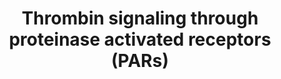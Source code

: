 ---
annotations:
- id: PW:0000125
  parent: signaling pathway
  type: Pathway Ontology
  value: G protein mediated signaling pathway
authors:
- MaintBot
- Khanspers
- ReactomeTeam
- Anwesha
- Eweitz
description: Thrombin activates proteinase activated receptors (PARs) that signal
  through heterotrimeric G proteins of the G12/13 and Gq families, thereby connecting
  to a host of intracellular signaling pathways. Thrombin activates PARs by cleaving
  an N-terminal peptide that then binds to the body of the receptor to effect transmembrane
  signaling. Intermolecular ligation of one PAR molecule by another can occur but
  is less efficient than self-ligation. A synthetic peptide of sequence SFLLRN, the
  first six amino acids of the new N-terminus generated when thrombin cleaves PAR1,
  can activate PAR1 independent of protease and receptor cleavage. PARs are key to
  platelet activation. Four PARs have been identified, of which PARs 1 ,3 and 4 are
  substrates for thrombin. In humans PAR 1 is the predominant thrombin receptor followed
  by PAR4 which is less responsive to thrombin. PAR 3 is not considered important
  for human platelet responses as it is minimally expressed, though this is not the
  case for mouse. PAR2 is not expressed in platelets. In mouse platelets, Gq is necessary
  for platelet secretion and aggregation in response to thrombin but is not necessary
  for thrombin-triggered shape change. G13 appears to contribute to platelet aggregation
  as well as shape change in response to low concentrations of thrombin but to be
  unnecessary at higher agonist concentrations; G12 appears to be dispensable for
  thrombin signaling in platelets. G alpha (q) activates phospholipase C beta thereby
  triggering phosphoinositide hydrolysis, calcium mobilization and protein kinase
  C activation. This provides a path to calcium-regulated kinases and phosphatases,
  GEFs, MAP kinase cassettes and other proteins that mediate cellular responses ranging
  from granule secretion, integrin activation, and aggregation in platelets. Gbeta:gamma
  subunits can activate phosphoinositide-3 kinase and other lipid modifying enzymes,
  protein kinases, and channels. PAR1 activation indirectly leads to activation of
  cell surface 'sheddases' that liberate ligands for receptor tyrosine kinases, providing
  a link between thrombin and receptor tyrosine kinases involved in cell growth and
  differentiation. The pleiotrophic effects of PAR activation are consistent with
  many of thrombin's diverse actions on cells.   View original pathway at [http://www.reactome.org/PathwayBrowser/#DIAGRAM=456926
  Reactome].
last-edited: 2021-05-07
organisms:
- Homo sapiens
redirect_from:
- /index.php/Pathway:WP1929
- /instance/WP1929
revision: null
schema-jsonld:
- '@context': https://schema.org/
  '@id': https://wikipathways.github.io/pathways/WP1929.html
  '@type': Dataset
  creator:
    '@type': Organization
    name: WikiPathways
  description: Thrombin activates proteinase activated receptors (PARs) that signal
    through heterotrimeric G proteins of the G12/13 and Gq families, thereby connecting
    to a host of intracellular signaling pathways. Thrombin activates PARs by cleaving
    an N-terminal peptide that then binds to the body of the receptor to effect transmembrane
    signaling. Intermolecular ligation of one PAR molecule by another can occur but
    is less efficient than self-ligation. A synthetic peptide of sequence SFLLRN,
    the first six amino acids of the new N-terminus generated when thrombin cleaves
    PAR1, can activate PAR1 independent of protease and receptor cleavage. PARs are
    key to platelet activation. Four PARs have been identified, of which PARs 1 ,3
    and 4 are substrates for thrombin. In humans PAR 1 is the predominant thrombin
    receptor followed by PAR4 which is less responsive to thrombin. PAR 3 is not considered
    important for human platelet responses as it is minimally expressed, though this
    is not the case for mouse. PAR2 is not expressed in platelets. In mouse platelets,
    Gq is necessary for platelet secretion and aggregation in response to thrombin
    but is not necessary for thrombin-triggered shape change. G13 appears to contribute
    to platelet aggregation as well as shape change in response to low concentrations
    of thrombin but to be unnecessary at higher agonist concentrations; G12 appears
    to be dispensable for thrombin signaling in platelets. G alpha (q) activates phospholipase
    C beta thereby triggering phosphoinositide hydrolysis, calcium mobilization and
    protein kinase C activation. This provides a path to calcium-regulated kinases
    and phosphatases, GEFs, MAP kinase cassettes and other proteins that mediate cellular
    responses ranging from granule secretion, integrin activation, and aggregation
    in platelets. Gbeta:gamma subunits can activate phosphoinositide-3 kinase and
    other lipid modifying enzymes, protein kinases, and channels. PAR1 activation
    indirectly leads to activation of cell surface 'sheddases' that liberate ligands
    for receptor tyrosine kinases, providing a link between thrombin and receptor
    tyrosine kinases involved in cell growth and differentiation. The pleiotrophic
    effects of PAR activation are consistent with many of thrombin's diverse actions
    on cells.   View original pathway at [http://www.reactome.org/PathwayBrowser/#DIAGRAM=456926
    Reactome].
  keywords:
  - (12/13):GTP
  - (factor IIa)
  - (inactive)
  - '(q/11): GTP'
  - ARRB1
  - 'ARRB1 '
  - ARRB2
  - 'ARRB2 '
  - Activated
  - 'Activated SRC-1 '
  - 'Ca2+ '
  - F2R
  - 'F2R '
  - 'F2R(27-41) '
  - 'F2R(27-425) '
  - 'F2RL2 '
  - 'F2RL2(22-374) '
  - 'F2RL2(22-38) '
  - 'F2RL3 '
  - 'F2RL3(18-385) '
  - 'F2RL3(18-47) '
  - G-protein G12/G13
  - G-protein Gq/11
  - G-protein alpha
  - G-protein beta-gamma
  - GDP
  - 'GDP '
  - 'GNA11 '
  - 'GNA12 '
  - 'GNA13 '
  - 'GNA14 '
  - 'GNA15 '
  - 'GNAQ '
  - 'GNB1 '
  - 'GNB2 '
  - 'GNB3 '
  - 'GNB4 '
  - 'GNB5 '
  - 'GNG10 '
  - 'GNG11 '
  - 'GNG12 '
  - 'GNG13 '
  - 'GNG2 '
  - 'GNG3 '
  - 'GNG4 '
  - 'GNG5 '
  - 'GNG7 '
  - 'GNG8 '
  - 'GNGT1 '
  - 'GNGT2 '
  - GTP
  - 'GTP '
  - Heterotrimeric
  - 'MAPK1 '
  - 'MAPK3 '
  - MAPKs
  - PAR
  - PAR N-teminal
  - PAR1, 3, 4
  - PAR1:Beta-arrestin-1
  - PAR1:Beta-arrestin-1:Activated Src:Activated ERK
  - PAR1:Beta-arrestin-1:Activated Src:ERK
  - PAR1:Beta-arrestin-1:Src:ERK
  - PAR1:Beta-arrestin-2
  - PAR1:Beta-arrestin-2:Src:ERK
  - PAR:G12/13
  - PAR:G12/13 (active)
  - PAR:Gq (active)
  - PAR:Gq (inactive)
  - SRC-1
  - 'SRC-1 '
  - Thrombin activated
  - Thrombin-activated
  - activated thrombin
  - complex
  - fragments
  - 'p-T185,Y187-MAPK1 '
  - 'p-T202,Y204-MAPK3 '
  - 'thrombin heavy chain '
  - 'thrombin light chain '
  license: CC0
  name: Thrombin signaling through proteinase activated receptors (PARs)
seo: CreativeWork
title: Thrombin signaling through proteinase activated receptors (PARs)
wpid: WP1929
---